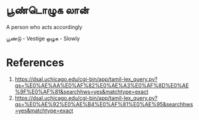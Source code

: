 # பூண்டொழுக லான்
A person who acts accordingly

பூண்டு - Vestige
ஒழுக - Slowly

# References
1. https://dsal.uchicago.edu/cgi-bin/app/tamil-lex_query.py?qs=%E0%AE%AA%E0%AF%82%E0%AE%A3%E0%AF%8D%E0%AE%9F%E0%AF%81&searchhws=yes&matchtype=exact
2. https://dsal.uchicago.edu/cgi-bin/app/tamil-lex_query.py?qs=%E0%AE%92%E0%AE%B4%E0%AF%81%E0%AE%95&searchhws=yes&matchtype=exact
